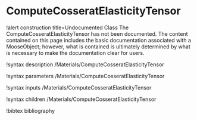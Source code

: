 <!-- MOOSE Documentation Stub: Remove this when content is added. -->

# ComputeCosseratElasticityTensor

!alert construction title=Undocumented Class
The ComputeCosseratElasticityTensor has not been documented. The content contained on this page
includes the basic documentation associated with a MooseObject; however, what is contained is
ultimately determined by what is necessary to make the documentation clear for users.

!syntax description /Materials/ComputeCosseratElasticityTensor

!syntax parameters /Materials/ComputeCosseratElasticityTensor

!syntax inputs /Materials/ComputeCosseratElasticityTensor

!syntax children /Materials/ComputeCosseratElasticityTensor

!bibtex bibliography
